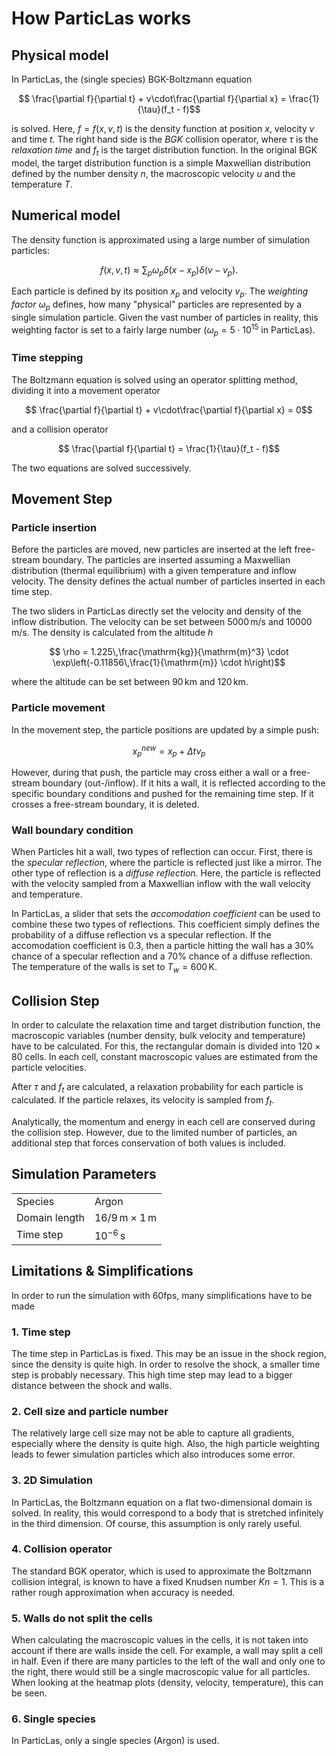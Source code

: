 # How ParticLas works

## Physical model
In ParticLas, the (single species) BGK-Boltzmann equation
```math
    \frac{\partial f}{\partial t} + v\cdot\frac{\partial f}{\partial x} = \frac{1}{\tau}(f_t - f)
```
is solved. Here, $f=f(x,v,t)$ is the density function at position $x$, velocity $v$ and time $t$. The right hand side is the *BGK* collision operator, where $\tau$ is the *relaxation time* and $f_t$ is the target distribution function.
In the original BGK model, the target distribution function is a simple Maxwellian distribution defined by the number density $n$, the macroscopic velocity $u$ and the temperature $T$.

## Numerical model
The density function is approximated using a large number of simulation particles:
```math
    f(x,v,t)\approx\sum_p{\omega_p\delta(x-x_p)\delta(v-v_p)}.
```
Each particle is defined by its position $x_p$ and velocity $v_p$. The *weighting factor* $\omega_p$ defines, how many "physical" particles are represented by a single simulation particle. Given the vast number of particles in reality, this weighting factor is set to a fairly large number ($\omega_p=5\cdot 10^{15}$ in ParticLas).

### Time stepping
The Boltzmann equation is solved using an operator splitting method, dividing it into a movement operator
```math
    \frac{\partial f}{\partial t} + v\cdot\frac{\partial f}{\partial x} = 0
```
and a collision operator
```math
    \frac{\partial f}{\partial t} = \frac{1}{\tau}(f_t - f)
```
The two equations are solved successively.

## Movement Step
### Particle insertion
Before the particles are moved, new particles are inserted at the left free-stream boundary.
The particles are inserted assuming a Maxwellian distribution (thermal equilibrium) with a given temperature and inflow velocity.
The density defines the actual number of particles inserted in each time step.

The two sliders in ParticLas directly set the velocity and density of the inflow distribution.
The velocity can be set between $5000\,\mathrm{m}/\mathrm{s}$ and $10000\,\mathrm{m}/\mathrm{s}$.
The density is calculated from the altitude $h$
```math
    \rho = 1.225\,\frac{\mathrm{kg}}{\mathrm{m}^3} \cdot \exp\left(-0.11856\,\frac{1}{\mathrm{m}} \cdot h\right)
```
where the altitude can be set between $90\,\mathrm{km}$ and $120\,\mathrm{km}$.

### Particle movement
In the movement step, the particle positions are updated by a simple push:
```math
    x_p^{new} = x_p + \Delta t v_p
```
However, during that push, the particle may cross either a wall or a free-stream boundary (out-/inflow).
If it hits a wall, it is reflected according to the specific boundary conditions and pushed for the remaining time step.
If it crosses a free-stream boundary, it is deleted.

### Wall boundary condition
When Particles hit a wall, two types of reflection can occur.
First, there is the *specular reflection*, where the particle is reflected just like a mirror.
The other type of reflection is a *diffuse reflection*.
Here, the particle is reflected with the velocity sampled from a Maxwellian inflow with the wall velocity and temperature.

In ParticLas, a slider that sets the *accomodation coefficient* can be used to combine these two types of reflections.
This coefficient simply defines the probability of a diffuse reflection vs a specular reflection.
If the accomodation coefficient is 0.3, then a particle hitting the wall has a 30% chance of a specular reflection and a 70% chance of a diffuse reflection.
The temperature of the walls is set to $T_w=600\,\mathrm{K}$.

## Collision Step
In order to calculate the relaxation time and target distribution function, the macroscopic variables (number density, bulk velocity and temperature) have to be calculated.
For this, the rectangular domain is divided into $120\times 80$ cells.
In each cell, constant macroscopic values are estimated from the particle velocities.

After $\tau$ and $f_t$ are calculated, a relaxation probability for each particle is calculated.
If the particle relaxes, its velocity is sampled from $f_t$.

Analytically, the momentum and energy in each cell are conserved during the collision step.
However, due to the limited number of particles, an additional step that forces conservation of both values is included.

## Simulation Parameters
|  |  |
| --- | --- |
| Species | Argon |
| Domain length | $16/9\,\mathrm{m}\times 1\,\mathrm{m}$
| Time step | $10^{-6}\,\mathrm{s}$

## Limitations & Simplifications
In order to run the simulation with 60fps, many simplifications have to be made

### 1. Time step
The time step in ParticLas is fixed.
This may be an issue in the shock region, since the density is quite high.
In order to resolve the shock, a smaller time step is probably necessary.
This high time step may lead to a bigger distance between the shock and walls.

### 2. Cell size and particle number
The relatively large cell size may not be able to capture all gradients, especially where the density is quite high.
Also, the high particle weighting leads to fewer simulation particles which also introduces some error.

### 3. 2D Simulation
In ParticLas, the Boltzmann equation on a flat two-dimensional domain is solved.
In reality, this would correspond to a body that is stretched infinitely in the third dimension.
Of course, this assumption is only rarely useful.

### 4. Collision operator
The standard BGK operator, which is used to approximate the Boltzmann collision integral, is known to have a fixed Knudsen number $Kn=1$.
This is a rather rough approximation when accuracy is needed.

### 5. Walls do not split the cells
When calculating the macroscopic values in the cells, it is not taken into account if there are walls inside the cell.
For example, a wall may split a cell in half. Even if there are many particles to the left of the wall and only one to the right, there would still be a single macroscopic value for all particles.
When looking at the heatmap plots (density, velocity, temperature), this can be seen.

### 6. Single species
In ParticLas, only a single species (Argon) is used.
